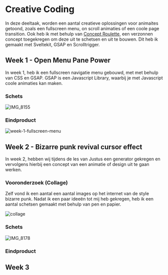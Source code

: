 # Creative Coding

In deze deeltaak, worden een aantal creatieve oplossingen voor animaites getoond, zoals een fullscreen menu, on scroll animaties of een coole page transition. Ook heb ik met behulp van [Concept Roulette](https://conceptroulette.fdnd.nl), een verzonnen concept toegekregen om deze uit te schetsen en uit te bouwen. Dit heb ik gemaakt met Sveltekit, GSAP en Scrolltrigger.

## Week 1 - Open Menu Pane Power
In week 1, heb ik een fullscreen navigatie menu gebouwd, met met behulp van CSS en GSAP. GSAP is een Javascript Library, waarbij je met Javascript coole animaties kan maken. 

### Schets
![IMG_8155](https://user-images.githubusercontent.com/34651215/207313423-7e621aa2-36c6-4b7f-914f-635a444a039e.jpg)

### Eindproduct
![week-1-fullscreen-menu](https://user-images.githubusercontent.com/34651215/207312581-b86350dd-9b2c-426a-9b50-8da0b9843bab.png)

## Week 2 - Bizarre punk revival cursor effect
In week 2, hebben wij tijdens de les van Justus een generator gekregen en vervolgens hierbij een concept van een animatie of design uit te gaan werken. 

### Vooronderzoek (Collage)
Zelf vond ik een aantal een aantal images op het internet van de style bizarre punk. Nadat ik een paar ideeën tot mij heb gekregen, heb ik een aantal schetsen gemaakt met behulp van pen en papier.

![collage](https://user-images.githubusercontent.com/34651215/207566119-cd6e4dfa-31aa-41ca-b81f-1fcf086bd005.jpg)

### Schets
![IMG_8178](https://user-images.githubusercontent.com/34651215/207568787-9b5f5455-5e47-40ff-b07d-15dedcd01f28.jpg)


### Eindproduct

## Week 3 

